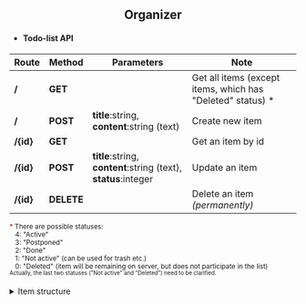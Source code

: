 <h2 align="center">Organizer</h2>

* <h4>Todo-list API</h3>

Route      | Method      | Parameters                                                      | Note                              
---------- | ----------- | --------------------------------------------------------------- | --------------------------------- 
**/**      | **GET**     |                                                                 | Get all items (except items, which has "Deleted" status)&nbsp;*
**/**      | **POST**    | **title**:string, **content**:string (text)                     | Create new item                   
**/{id}**  | **GET**     |                                                                 | Get an item by id                 
**/{id}**  | **POST**    | **title**:string, **content**:string (text), **status**:integer | Update an item                    
**/{id}**  | **DELETE**  |                                                                 | Delete an item _(permanently)_    

<sub>
<span style="color:#C00000">*</span> There are possible statuses:<br />
   &nbsp;&nbsp;&nbsp;4: "Active" <br />
   &nbsp;&nbsp;&nbsp;3: "Postponed" <br />
   &nbsp;&nbsp;&nbsp;2: "Done" <br />
   &nbsp;&nbsp;&nbsp;1: "Not active" (can be used for trash etc.) <br />
   &nbsp;&nbsp;&nbsp;0: "Deleted" (item will be remaining on server, but does not participate in the list) <br />
   <sub>
     <span color="grey">Actually, the last two statuses ("Not active" and "Deleted") need to be clarified.</span>
   </sub>
</sub>

<br />
<br />

<details>
    <summary>Item structure</summary>
    <sub>Approximate item structure:</sub>
    
```json
   {
       "id": 1,
       "title": "Example item name",
       "content": "Example item content. The should be long text...",
       "status": 4,
       "userId": 1,
       "createdAt": 1494336605,
       "updatedAt": 1503582000
   }
```
    
</details>
